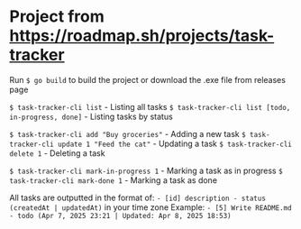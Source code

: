 # Project from https://roadmap.sh/projects/task-tracker

Run `$ go build` to build the project or download the .exe file from releases page

`$ task-tracker-cli list` - Listing all tasks
`$ task-tracker-cli list [todo, in-progress, done]` - Listing tasks by status

`$ task-tracker-cli add "Buy groceries"` - Adding a new task
`$ task-tracker-cli update 1 "Feed the cat"` - Updating a task
`$ task-tracker-cli delete 1` - Deleting a task

`$ task-tracker-cli mark-in-progress 1` - Marking a task as in progress
`$ task-tracker-cli mark-done 1` - Marking a task as done

All tasks are outputted in the format of: `- [id] description - status (createdAt | updatedAt)` in your time zone
Example: `- [5] Write README.md - todo (Apr 7, 2025 23:21 | Updated: Apr 8, 2025 18:53)`

